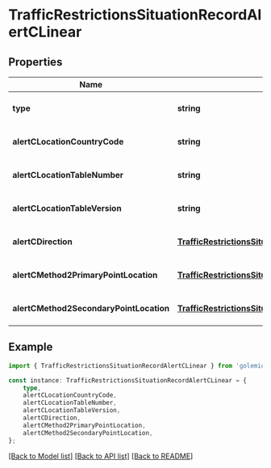 # TrafficRestrictionsSituationRecordAlertCLinear


## Properties

Name | Type | Description | Notes
------------ | ------------- | ------------- | -------------
**type** | **string** |  | [optional] [default to undefined]
**alertCLocationCountryCode** | **string** |  | [optional] [default to undefined]
**alertCLocationTableNumber** | **string** |  | [optional] [default to undefined]
**alertCLocationTableVersion** | **string** |  | [optional] [default to undefined]
**alertCDirection** | [**TrafficRestrictionsSituationRecordAlertCLinearAlertCDirection**](TrafficRestrictionsSituationRecordAlertCLinearAlertCDirection.md) |  | [optional] [default to undefined]
**alertCMethod2PrimaryPointLocation** | [**TrafficRestrictionsSituationRecordAlertCLinearAlertCMethod2PrimaryPointLocation**](TrafficRestrictionsSituationRecordAlertCLinearAlertCMethod2PrimaryPointLocation.md) |  | [optional] [default to undefined]
**alertCMethod2SecondaryPointLocation** | [**TrafficRestrictionsSituationRecordAlertCLinearAlertCMethod2PrimaryPointLocation**](TrafficRestrictionsSituationRecordAlertCLinearAlertCMethod2PrimaryPointLocation.md) |  | [optional] [default to undefined]

## Example

```typescript
import { TrafficRestrictionsSituationRecordAlertCLinear } from 'golemio-api';

const instance: TrafficRestrictionsSituationRecordAlertCLinear = {
    type,
    alertCLocationCountryCode,
    alertCLocationTableNumber,
    alertCLocationTableVersion,
    alertCDirection,
    alertCMethod2PrimaryPointLocation,
    alertCMethod2SecondaryPointLocation,
};
```

[[Back to Model list]](../README.md#documentation-for-models) [[Back to API list]](../README.md#documentation-for-api-endpoints) [[Back to README]](../README.md)
